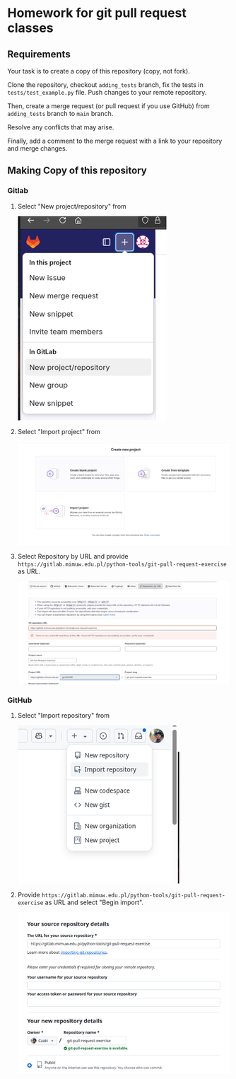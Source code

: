 # Homework for git pull request classes 

## Requirements 

Your task is to create a copy of this repository (copy, not fork).

Clone the repository, checkout `adding_tests` branch, 
fix the tests in `tests/test_example.py` file. Push changes to your remote repository.

Then, create a merge request (or pull request if you use GitHub) from `adding_tests` branch to `main` branch.

Resolve any conflicts that may arise. 

Finally, add a comment to the merge request with a link to your repository and merge changes.



## Making Copy of this repository

### Gitlab

1. Select "New project/repository" from 
  
   ![New project/repository](images/gitlab1.png)
2. Select "Import project" from

   ![Create blank project](images/gitlab2.png)
3. Select Repository by URL and provide `https://gitlab.mimuw.edu.pl/python-tools/git-pull-request-exercise` as URL.
   
   ![Import project](images/gitlab3.png)
 
### GitHub

1. Select "Import repository" from 

   ![Import repository](images/github1.png)
2. Provide `https://gitlab.mimuw.edu.pl/python-tools/git-pull-request-exercise` as URL and select "Begin import".
   
   ![Import repository](images/github2.png)